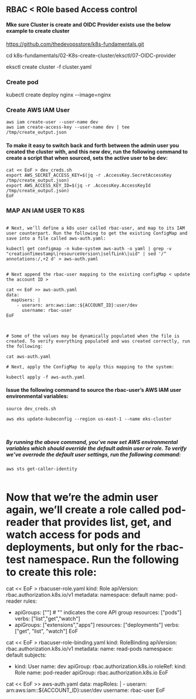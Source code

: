 ## RBAC < ROle based Access control

#### Mke sure Cluster is create and OIDC Provider exists use the below example to create cluster

https://github.com/thedevopsstore/k8s-fundamentals.git

cd k8s-fundamentals/02-K8s-create-cluster/eksctl/07-OIDC-provider

eksctl create cluster -f cluster.yaml

### Create pod

kubectl create deploy nginx --image=nginx


### Create AWS IAM User

```
aws iam create-user --user-name dev
aws iam create-access-key --user-name dev | tee /tmp/create_output.json
```
#### To make it easy to switch back and forth between the admin user you created the cluster with, and this new dev, run the following command to create a script that when sourced, sets the active user to be dev:
```
cat << EoF > dev_creds.sh
export AWS_SECRET_ACCESS_KEY=$(jq -r .AccessKey.SecretAccessKey /tmp/create_output.json)
export AWS_ACCESS_KEY_ID=$(jq -r .AccessKey.AccessKeyId /tmp/create_output.json)
EoF
```


### MAP AN IAM USER TO K8S

```

# Next, we’ll define a k8s user called rbac-user, and map to its IAM user counterpart. Run the following to get the existing ConfigMap and save into a file called aws-auth.yaml:

kubectl get configmap -n kube-system aws-auth -o yaml | grep -v "creationTimestamp\|resourceVersion\|selfLink\|uid" | sed '/^  annotations:/,+2 d' > aws-auth.yaml


# Next append the rbac-user mapping to the existing configMap < update the account ID >

cat << EoF >> aws-auth.yaml
data:
  mapUsers: |
    - userarn: arn:aws:iam::${ACCOUNT_ID}:user/dev
      username: rbac-user
EoF



# Some of the values may be dynamically populated when the file is created. To verify everything populated and was created correctly, run the following:

cat aws-auth.yaml

# Next, apply the ConfigMap to apply this mapping to the system:

kubectl apply -f aws-auth.yaml

```


#### Issue the following command to source the rbac-user’s AWS IAM user environmental variables:

```
source dev_creds.sh

aws eks update-kubeconfig --region us-east-1 --name eks-cluster



```

##### By running the above command, you’ve now set AWS environmental variables which should override the default admin user or role. To verify we’ve overrode the default user settings, run the following command:

```
aws sts get-caller-identity


```


# Now that we’re the admin user again, we’ll create a role called pod-reader that provides list, get, and watch access for pods and deployments, but only for the rbac-test namespace. Run the following to create this role:


cat << EoF > rbacuser-role.yaml
kind: Role
apiVersion: rbac.authorization.k8s.io/v1
metadata:
  namespace: default
  name: pod-reader
rules:
- apiGroups: [""] # "" indicates the core API group
  resources: ["pods"]
  verbs: ["list","get","watch"]
- apiGroups: ["extensions","apps"]
  resources: ["deployments"]
  verbs: ["get", "list", "watch"]
EoF


cat << EoF > rbacuser-role-binding.yaml
kind: RoleBinding
apiVersion: rbac.authorization.k8s.io/v1
metadata:
  name: read-pods
  namespace: default
subjects:
- kind: User
  name: dev
  apiGroup: rbac.authorization.k8s.io
roleRef:
  kind: Role
  name: pod-reader
  apiGroup: rbac.authorization.k8s.io
EoF



cat << EoF >> aws-auth.yaml
data:
  mapRoles: |
    - userarn: arn:aws:iam::${ACCOUNT_ID}:user/dev
      username: rbac-user
EoF